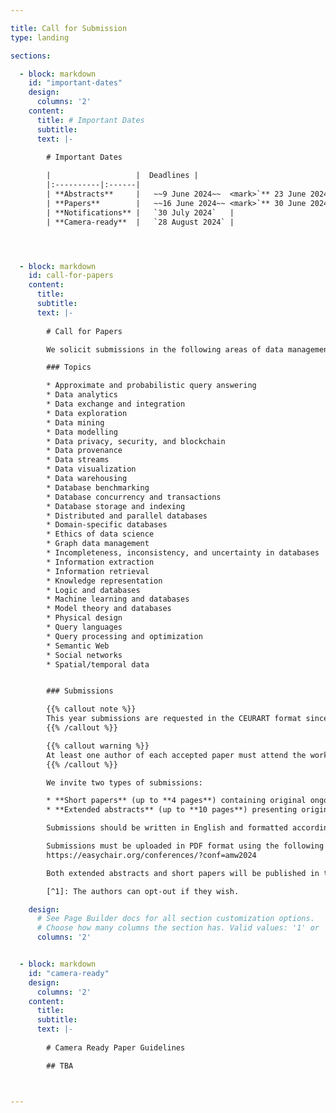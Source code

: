 ```yaml
---

title: Call for Submission
type: landing 

sections: 

  - block: markdown
    id: "important-dates"
    design:
      columns: '2' 
    content:
      title: # Important Dates
      subtitle: 
      text: |-
        
        # Important Dates

        |                   |  Deadlines |
        |:----------|:------|
        | **Abstracts**     |   ~~9 June 2024~~  <mark>`** 23 June 2024 **`</mark> `(sunday)`   |
        | **Papers**        |   ~~16 June 2024~~ <mark>`** 30 June 2024 **`</mark> `(sunday)` |
        | **Notifications** |   `30 July 2024`   |
        | **Camera-ready**  |   `28 August 2024` |




  - block: markdown
    id: call-for-papers
    content:
      title: 
      subtitle: 
      text: |-
        
        # Call for Papers

        We solicit submissions in the following areas of data management. Submissions addressing foundational aspects and (short) papers illustrating applications of foundational results in real-world contexts are particularly welcome.

        ### Topics

        * Approximate and probabilistic query answering
        * Data analytics
        * Data exchange and integration
        * Data exploration
        * Data mining
        * Data modelling
        * Data privacy, security, and blockchain
        * Data provenance
        * Data streams
        * Data visualization
        * Data warehousing
        * Database benchmarking
        * Database concurrency and transactions
        * Database storage and indexing
        * Distributed and parallel databases
        * Domain-specific databases
        * Ethics of data science
        * Graph data management
        * Incompleteness, inconsistency, and uncertainty in databases
        * Information extraction
        * Information retrieval
        * Knowledge representation
        * Logic and databases
        * Machine learning and databases
        * Model theory and databases
        * Physical design
        * Query languages
        * Query processing and optimization
        * Semantic Web
        * Social networks
        * Spatial/temporal data


        ### Submissions

        {{% callout note %}}
        This year submissions are requested in the CEURART format since this is the camera-ready required format. However, <mark>**submissions following the previous LNCS format will still be accepted**</mark>.
        {{% /callout %}}

        {{% callout warning %}}
        At least one author of each accepted paper must attend the workshop to present the work.
        {{% /callout %}}

        We invite two types of submissions:

        * **Short papers** (up to **4 pages**) containing original ongoing research or recently published results.
        * **Extended abstracts** (up to **10 pages**) presenting original research.

        Submissions should be written in English and formatted according to the <mark>**single-column**</mark> [CEURART style](https://ceur-ws.org/HOWTOSUBMIT.html#CEURART). You can use the [CEUR Overleaf template](https://www.overleaf.com/latex/templates/template-for-submissions-to-ceur-workshop-proceedings-ceur-ws-dot-org/wqyfdgftmcfw) as reference.

        Submissions must be uploaded in PDF format using the following link:</br> 
        https://easychair.org/conferences/?conf=amw2024

        Both extended abstracts and short papers will be published in the [CEUR Workshop Proceedings](http://ceur-ws.org).[^1]

        [^1]: The authors can opt-out if they wish.

    design:
      # See Page Builder docs for all section customization options.
      # Choose how many columns the section has. Valid values: '1' or '2'.
      columns: '2' 


  - block: markdown
    id: "camera-ready"
    design:
      columns: '2' 
    content:
      title: 
      subtitle: 
      text: |-
        
        # Camera Ready Paper Guidelines

        ## TBA



---
```



